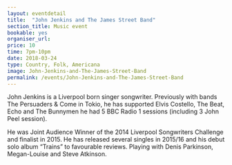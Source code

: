 ```yaml
---
layout: eventdetail
title:  "John Jenkins and The James Street Band"
section_title: Music event
bookable: yes
organiser_url:
price: 10
time: 7pm-10pm
date: 2018-03-24
type: Country, Folk, Americana
image: John-Jenkins-and-The-James-Street-Band
permalink: /events/John-Jenkins-and-The-James-Street-Band
---
```


John Jenkins is a Liverpool born singer songwriter. Previously with bands The Persuaders & Come in Tokio, he has supported Elvis Costello, The Beat, Echo and The Bunnymen he had 5 BBC Radio 1 sessions (including 3 John Peel session).

He was Joint Audience Winner of the 2014 Liverpool Songwriters Challenge and finalist in 2015. He has released several singles in 2015/16 and his debut solo album “Trains” to favourable reviews. Playing with Denis Parkinson, Megan-Louise and Steve Atkinson.

